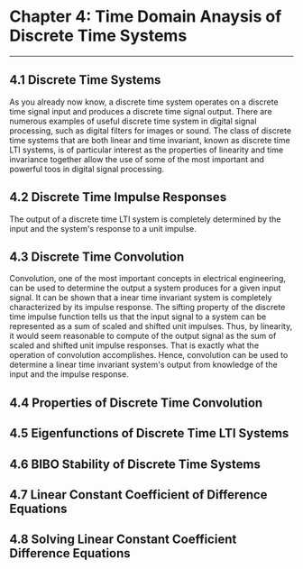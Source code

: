 # Chapter 4: Time Domain Anaysis of Discrete Time Systems
-----

## 4.1 Discrete Time Systems
As you already now know, a discrete time system operates on a discrete time signal input and produces a discrete time signal output. There are numerous examples of useful discrete time system in digital signal processing, such as digital filters for images or sound. The class of discrete time systems that are both linear and time invariant, known as discrete time LTI systems, is of particular interest as the properties of linearity and time invariance together allow the use of some of the most important and powerful toos in digital signal processing.

## 4.2 Discrete Time Impulse Responses
The output of a discrete time LTI system is completely determined by the input and the system's response to a unit impulse.

## 4.3 Discrete Time Convolution
Convolution, one of the most important concepts in electrical engineering, can be used to determine the output a system produces for a given input signal. It can be shown that a inear time invariant system is completely characterized by its impulse response. The sifting property of the discrete time impulse function tells us that the input signal to a system can be represented as a sum of scaled and shifted unit impulses. Thus, by linearity, it would seem reasonable to compute of the output signal as the sum of scaled and shifted unit impulse responses. That is exactly what the operation of convolution accomplishes. Hence, convolution can be used to determine a linear time invariant system's output from knowledge of the input and the impulse response. 

## 4.4 Properties of Discrete Time Convolution

## 4.5 Eigenfunctions of Discrete Time LTI Systems

## 4.6 BIBO Stability of Discrete Time Systems

## 4.7 Linear Constant Coefficient of Difference Equations

## 4.8 Solving Linear Constant Coefficient Difference Equations

